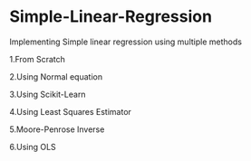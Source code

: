 # Simple-Linear-Regression
Implementing Simple linear regression using multiple methods

1.From Scratch

2.Using Normal equation

3.Using Scikit-Learn

4.Using Least Squares Estimator

5.Moore-Penrose Inverse

6.Using OLS
